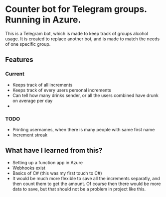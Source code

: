 # Counter bot for Telegram groups. Running in Azure.
This is a Telegram bot, which is made to keep track of groups alcohol usage. It is created to replace another bot,
and is made to match the needs of one specific group.

## Features
### Current
- Keeps track of all increments
- Keeps track of every users personal increments
- Can tell how many drinks sender, or all the users combined have drunk on average per day
- 
### TODO
- Printing usernames, when there is many people with same first name
- Increment streak

## What have I learned from this?
- Setting up a function app in Azure
- Webhooks exist
- Basics of C# (this was my first touch to C#)
- It would be much more flexible to save all the increments separatly, and then count them to get the amount.
  Of course then there would be more data to save, but that should not be a problem in project like this.
